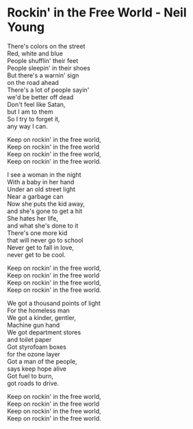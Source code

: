 # Rockin' in the Free World - Neil Young

There's colors on the street\
Red, white and blue\
People shufflin' their feet\
People sleepin' in their shoes\
But there's a warnin' sign\
on the road ahead\
There's a lot of people sayin'\
we'd be better off dead\
Don't feel like Satan,\
but I am to them\
So I try to forget it,\
any way I can.

Keep on rockin' in the free world,\
Keep on rockin' in the free world\
Keep on rockin' in the free world,\
Keep on rockin' in the free world.

I see a woman in the night\
With a baby in her hand\
Under an old street light\
Near a garbage can\
Now she puts the kid away,\
and she's gone to get a hit\
She hates her life,\
and what she's done to it\
There's one more kid\
that will never go to school\
Never get to fall in love,\
never get to be cool.

Keep on rockin' in the free world,\
Keep on rockin' in the free world\
Keep on rockin' in the free world,\
Keep on rockin' in the free world.

We got a thousand points of light\
For the homeless man\
We got a kinder, gentler,\
Machine gun hand\
We got department stores\
and toilet paper\
Got styrofoam boxes\
for the ozone layer\
Got a man of the people,\
says keep hope alive\
Got fuel to burn,\
got roads to drive.

Keep on rockin' in the free world,\
Keep on rockin' in the free world\
Keep on rockin' in the free world,\
Keep on rockin' in the free world.